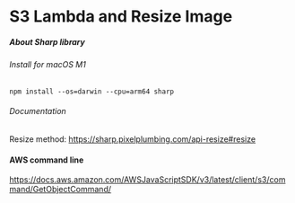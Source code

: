# S3 Lambda and Resize Image



##### About Sharp library


###### Install for macOS M1 
```
npm install --os=darwin --cpu=arm64 sharp
```

###### Documentation

Resize method: https://sharp.pixelplumbing.com/api-resize#resize


#### AWS command line

https://docs.aws.amazon.com/AWSJavaScriptSDK/v3/latest/client/s3/command/GetObjectCommand/